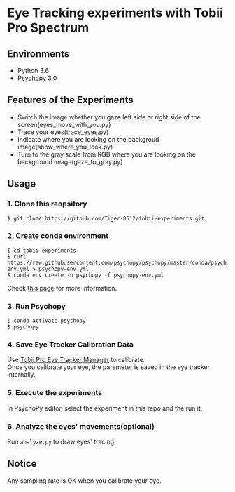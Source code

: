 # Eye Tracking experiments with Tobii Pro Spectrum

## Environments
- Python 3.6
- Psychopy 3.0

## Features of the Experiments
- Switch the image whether you gaze left side or right side of the screen(eyes_move_with_you.py)
- Trace your eyes(trace_eyes.py)
- Indicate where you are looking on the backgroud image(show_where_you_look.py)
- Turn to the gray scale from RGB where you are looking on the background image(gaze_to_gray.py)

## Usage
### 1. Clone this reopsitory
```
$ git clone https://github.com/Tiger-0512/tobii-experiments.git
```

### 2. Create conda environment
```
$ cd tobii-experiments
$ curl https://raw.githubusercontent.com/psychopy/psychopy/master/conda/psychopy-env.yml > psychopy-env.yml
$ conda env create -n psychopy -f psychopy-env.yml
```
Check [this page](https://www.psychopy.org/download.html) for more information.

### 3. Run Psychopy
```
$ conda activate psychopy
$ psychopy
```

### 4. Save Eye Tracker Calibration Data
Use [Tobii Pro Eye Tracker Manager](https://www.tobiipro.com/product-listing/eye-tracker-manager/) to calibrate.<br>
Once you calibrate your eye, the parameter is saved in the eye tracker internally.<br>

### 5. Execute the experiments
In PsychoPy editor, select the experiment in this repo and the run it.

### 6. Analyze the eyes' movements(optional)
Run `analyze.py` to draw eyes' tracing


## Notice
Any sampling rate is OK when you calibrate your eye.
